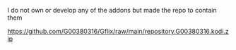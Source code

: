 I do not own or develop any of the addons but made the repo to contain them

https://github.com/G00380316/Gflix/raw/main/repository.G00380316.kodi.zip
